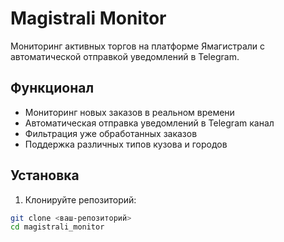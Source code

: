 # Magistrali Monitor

Мониторинг активных торгов на платформе Ямагистрали с автоматической отправкой уведомлений в Telegram.

## Функционал

- Мониторинг новых заказов в реальном времени
- Автоматическая отправка уведомлений в Telegram канал
- Фильтрация уже обработанных заказов
- Поддержка различных типов кузова и городов

## Установка

1. Клонируйте репозиторий:
```bash
git clone <ваш-репозиторий>
cd magistrali_monitor